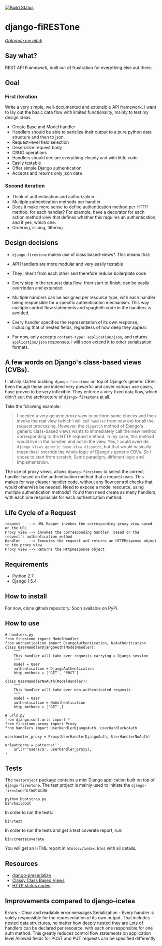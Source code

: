 [![Build Status](https://travis-ci.org/stargazer/django-firestone.png?branch=master)](https://travis-ci.org/stargazer/django-firestone)

# django-fiRESTone

[_Gatorade me bitch_](http://www.youtube.com/watch?v=wNvk4DD1fCU)

## Say what?

REST API Framework, built out of frustration for everything else out there.

## Goal

### First iteration

Write a very simple, well-documented and extensible API framework. I want to lay out the basic data flow with limited functionality, mainly to 
test my design ideas.

* Create Base and Model handler
* Handlers should be able to serialize their output to a pure python data
  structure and then to json. 
* Request-level field selection
* Deserialize request body
* CRUD operations
* Handlers should declare everything cleanly and with little code
* Easily testable
* Offer simple Django authentication
* Accepts and returns only json data

### Second iteration

* Think of authentication and authorization
 * Multiple authentication methods per handler
 * Does it make more sense to define authentication method per HTTP method, for each handler? For example, 
   have a decorator for each action method view that defines whether this requires an authentication, and if yes, which one.
* Ordering, slicing, filtering   

## Design decisions

* ``django-firestone`` makes use of class based-views*. This means that:
 * API Handlers are more modular and very easily testable
 * They inherit from each other and therefore reduce boilerplate code
 * Every step in the request data flow, from start to finish, can be easily
   overridden and extended.

* Multiple handlers can be assigned per resource type, with each handler being
  responsible for a specific authentication mechanism. This way multiple
  control flow statements and spaghetti code in the handlers is avoided.

* Every handler specifies the representation of its own response, including
  that of nested fields, regardless of how deep they appear.

* For now, only accepts ``content-type: application/json``, and returns
  ``application/json`` responses. I will soon extend it to other serialization
  formats.

## A few words on Django's class-based views (CVBs).

I initially started building ``django-firestone`` on top of Django's generic
CBVs. Even though these are indeed very powerful and cover various use cases,
have proven to be very inflexible. They enforce a very fixed data flow, which
didn't suit the architecture of ``django-firestone`` at all.

Take the following example:

> I needed a very generic _proxy view_ to perform some checks and then invoke the real view
> (which I will call ``handler`` from now on) for all the request processing.
> However, the ``dispatch`` method of Django's generic class-based views wants
> to immediately call the view method corresponding to the HTTP request method.
> In my case, this method would live in the handler, and not in the view. Yes,
> I could override ``django.views.generic.base.View.dispatch``, but that would
> basically mean that I override the whole logic of Django's generic CBVs. So I
> chose to start from scratch; Same paradigm, different logic and
> implementation.

The use of proxy views, allows ``django-firestone`` to select the correct
handler based on the authentication method that a request uses. This makes
for way cleaner handler code, without any flow control checks that would
otherwise be needed. 
Need to expose a model resource, using multiple authentication methods? You'd
then need create as many handlers, with each one responsible for each
authentication method.

## Life Cycle of a Request

    request    --> URL Mapper invokes the corresponding proxy view based on the URL
    Proxy view --> invokes the corresponding handler, based on the request's authentication method
    Handler    --> Executes the request and returns an HTTPResponse object to the proxy view
    Proxy view --> Returns the HttpResponse object

## Requirements

* Python 2.7
* Django 1.5.4

## How to install

For now, clone github repository. Soon available on PyPi.

## How to use

    # handlers.py
    from firestone import ModelHandler
    from authentication import DjangoAuthentication, NoAuthentication
    class UserHandlerDjangoAuth(ModelMandler):
        """
        This handler will take over requests carrying a Django session
        """
        model = User
        authentication = DjangoAuthentication
        http_methods = ['GET', 'POST']

    class UserHandlerNoAuth(ModelHandler):
        """
        This handler will take over non-authenticated requests
        """
        model = User
        authentication = NoAuthentication
        http_methods = ['GET',]

    # urls.py
    from django.conf.urls import *
    from firestone.proxy import Proxy
    from handlers import UserHandlerDjangoAuth, UserHandlerNoAuth

    userhandler_proxy = Proxy(UserHandlerDjangoAuth, UserHandlerNoAuth)

    urlpatterns = patterns('',
        url(r'^users/$', userhandler_proxy),
    )

## Tests

The ``testproject`` package contains a mini Django application built on top of
``django-firestone``. The test project is mainly used to initiate the
``django-firestone``'s test suite

	python bootstrap.py 
	bin/buildout

In order to run the tests:

	bin/test

In order to run the tests and get a test coverate report, run:

    bin/createcoverate

You will get an HTML report in ``htmlcov/index.html`` with all details.

## Resources

* [django-preserialize](https://github.com/bruth/django-preserialize)
* [Classy Class Based Views](http://ccbv.co.uk/)
* [HTTP status codes](http://www.restapitutorial.com/httpstatuscodes.html)

## Improvements compared to django-icetea

Errors - Clear and readable error messages
Serialization - Every handler is solely responsible for the representation of its own output. That includes nested data structures, no matter how deeply nested they are
Lots of handlers can be declared per resource, with each one responsible for one auth method. This greatly reduces control flow statements on application level
Allowed fields for POST and PUT requests can be specified differently
